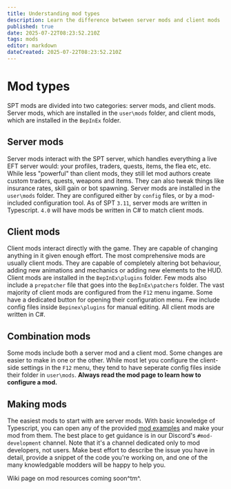 ```yaml
---
title: Understanding mod types
description: Learn the difference between server mods and client mods
published: true
date: 2025-07-22T08:23:52.210Z
tags: mods
editor: markdown
dateCreated: 2025-07-22T08:23:52.210Z
---
```


# Mod types
SPT mods are divided into two categories: server mods, and client mods. Server mods, which are installed in the `user\mods` folder, and client mods, which are installed in the `BepInEx` folder.
## Server mods
Server mods interact with the SPT server, which handles everything a live EFT server would: your profiles, traders, quests, items, the flea etc, etc. While less "powerful" than client mods, they still let mod authors create custom traders, quests, weapons and items. They can also tweak things like insurance rates, skill gain or bot spawning.
Server mods are installed in the `user\mods` folder. They are configured either by `config` files, or by a mod-included configuration tool.
As of SPT `3.11`, server mods are written in Typescript. `4.0` will have mods be written in C# to match client mods.
## Client mods
Client mods interact directly with the game. They are capable of changing anything in it given enough effort. The most comprehensive mods are usually client mods. They are capable of completely altering bot behaviour, adding new animations and mechanics or adding new elements to the HUD.
Client mods are installed in the `BepInEx\plugins` folder. Few mods also include a `prepatcher` file that goes into the `BepInEx\patchers` folder. The vast majority of client mods are configured from the `F12` menu ingame. Some have a dedicated button for opening their configuration menu. Few include config files inside `Bepinex\plugins` for manual editing.
All client mods are written in C#.
## Combination mods
Some mods include both a server mod and a client mod. Some changes are easier to make in one or the other. While most let you configure the client-side settings in the `F12` menu, they tend to have seperate config files inside their folder in `user\mods`. **Always read the mod page to learn how to configure a mod.**

## Making mods
The easiest mods to start with are server mods. With basic knowledge of Typescript, you can open any of the provided [mod examples](https://github.com/sp-tarkov/mod-examples) and make your mod from them.
The best place to get guidance is in our Discord's `#mod-development` channel. Note that it's a channel dedicated only to mod developers, not users. Make best effort to describe the issue you have in detail, provide a snippet of the code you're working on, and one of the many knowledgable modders will be happy to help you.

Wiki page on mod resources coming soon^tm^.